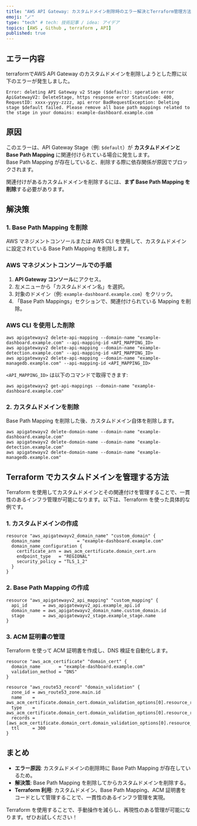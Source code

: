 ```yaml
---
title: "AWS API Gateway: カスタムドメイン削除時のエラー解決とTerraform管理方法"
emoji: "🪄"
type: "tech" # tech: 技術記事 / idea: アイデア
topics: [AWS , Github , terraform , API]
published: true
---
```


## エラー内容
terraformでAWS API Gateway のカスタムドメインを削除しようとした際に以下のエラーが発生しました。

```
Error: deleting API Gateway v2 Stage ($default): operation error ApiGatewayV2: DeleteStage, https response error StatusCode: 400, RequestID: xxxx-yyyy-zzzz, api error BadRequestException: Deleting stage $default failed. Please remove all base path mappings related to the stage in your domains: example-dashboard.example.com
```

## 原因
このエラーは、API Gateway Stage（例: `$default`）が **カスタムドメインと Base Path Mapping** に関連付けられている場合に発生します。  
Base Path Mapping が存在していると、削除する際に依存関係が原因でブロックされます。

関連付けがあるカスタムドメインを削除するには、**まず Base Path Mapping を削除**する必要があります。

## 解決策

### 1. Base Path Mapping を削除
AWS マネジメントコンソールまたは AWS CLI を使用して、カスタムドメインに設定されている Base Path Mapping を削除します。

### AWS マネジメントコンソールでの手順
1. **API Gateway コンソール**にアクセス。
2. 左メニューから「カスタムドメイン名」を選択。
3. 対象のドメイン（例: `example-dashboard.example.com`）をクリック。
4. 「Base Path Mappings」セクションで、関連付けられている Mapping を削除。

### AWS CLI を使用した削除
```
aws apigatewayv2 delete-api-mapping --domain-name "example-dashboard.example.com" --api-mapping-id <API_MAPPING_ID>
aws apigatewayv2 delete-api-mapping --domain-name "example-detection.example.com" --api-mapping-id <API_MAPPING_ID>
aws apigatewayv2 delete-api-mapping --domain-name "example-managedb.example.com" --api-mapping-id <API_MAPPING_ID>
```

`<API_MAPPING_ID>` は以下のコマンドで取得できます:
```
aws apigatewayv2 get-api-mappings --domain-name "example-dashboard.example.com"
```



### 2. カスタムドメインを削除
Base Path Mapping を削除した後、カスタムドメイン自体を削除します。

```
aws apigatewayv2 delete-domain-name --domain-name "example-dashboard.example.com"
aws apigatewayv2 delete-domain-name --domain-name "example-detection.example.com"
aws apigatewayv2 delete-domain-name --domain-name "example-managedb.example.com"
```



## Terraform でカスタムドメインを管理する方法

Terraform を使用してカスタムドメインとその関連付けを管理することで、一貫性のあるインフラ管理が可能になります。以下は、Terraform を使った具体的な例です。

### 1. カスタムドメインの作成
```
resource "aws_apigatewayv2_domain_name" "custom_domain" {
  domain_name              = "example-dashboard.example.com"
  domain_name_configuration {
    certificate_arn = aws_acm_certificate.domain_cert.arn
    endpoint_type   = "REGIONAL"
    security_policy = "TLS_1_2"
  }
}
```

### 2. Base Path Mapping の作成
```
resource "aws_apigatewayv2_api_mapping" "custom_mapping" {
  api_id      = aws_apigatewayv2_api.example_api.id
  domain_name = aws_apigatewayv2_domain_name.custom_domain.id
  stage       = aws_apigatewayv2_stage.example_stage.name
}
```

### 3. ACM 証明書の管理
Terraform を使って ACM 証明書を作成し、DNS 検証を自動化します。

```
resource "aws_acm_certificate" "domain_cert" {
  domain_name       = "example-dashboard.example.com"
  validation_method = "DNS"
}

resource "aws_route53_record" "domain_validation" {
  zone_id = aws_route53_zone.main.id
  name    = aws_acm_certificate.domain_cert.domain_validation_options[0].resource_record_name
  type    = aws_acm_certificate.domain_cert.domain_validation_options[0].resource_record_type
  records = [aws_acm_certificate.domain_cert.domain_validation_options[0].resource_record_value]
  ttl     = 300
}
```
## まとめ
- **エラー原因**: カスタムドメインの削除時に Base Path Mapping が存在しているため。
- **解決策**: Base Path Mapping を削除してからカスタムドメインを削除する。
- **Terraform 利用**: カスタムドメイン、Base Path Mapping、ACM 証明書をコードとして管理することで、一貫性のあるインフラ管理を実現。

Terraform を使用することで、手動操作を減らし、再現性のある管理が可能になります。ぜひお試しください！
